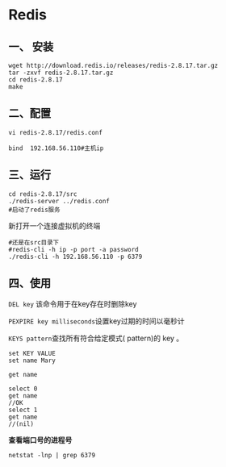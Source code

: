 # Redis

## 一、 安装

```shell
wget http://download.redis.io/releases/redis-2.8.17.tar.gz
tar -zxvf redis-2.8.17.tar.gz
cd redis-2.8.17
make
```



## 二、配置

```shell
vi redis-2.8.17/redis.conf

bind  192.168.56.110#主机ip
```



## 三、运行

```shell
cd redis-2.8.17/src
./redis-server ../redis.conf
#启动了redis服务
```

新打开一个连接虚拟机的终端

```shell
#还是在src目录下
#redis-cli -h ip -p port -a password
./redis-cli -h 192.168.56.110 -p 6379
```

## 四、使用

`DEL key` 该命令用于在key存在时删除key

`PEXPIRE key milliseconds`设置key过期的时间以毫秒计

`KEYS pattern`查找所有符合给定模式( pattern)的 key 。

```
set KEY VALUE
set name Mary

get name
```

```
select 0
get name
//OK
select 1
get name
//(nil)
```

**查看端口号的进程号**

```she
netstat -lnp | grep 6379
```

